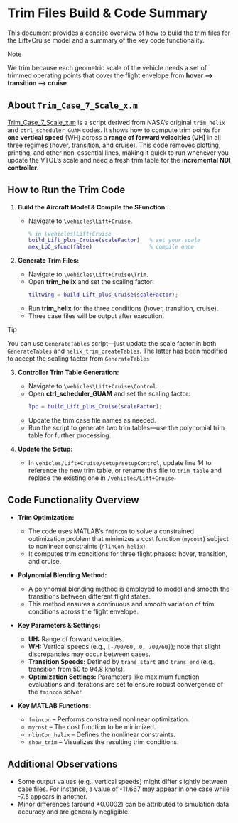 # Trim Files Build & Code Summary

This document provides a concise overview of how to build the trim files for the Lift+Cruise model and a summary of the key code functionality.
> [!NOTE]
> We trim because each geometric scale of the vehicle needs a set of trimmed operating points that cover the flight envelope from **hover --> transition --> cruise**.

## About `Trim_Case_7_Scale_x.m`

[Trim_Case_7_Scale_x.m](vehicles/Lift+Cruise/Trim/Trim_Case_7_Scale_x.m) is a script derived from NASA’s original `trim_helix` and `ctrl_scheduler_GUAM` codes.
It shows how to compute trim points for **one vertical speed** (WH) across a **range of forward velocities (UH)** in all three regimes (hover, transition, and cruise). This code removes plotting, printing, and other non-essential lines, making it quick to run whenever you update the VTOL’s scale and need a fresh trim table for the **incremental NDI controller**.

## How to Run the Trim Code

1. **Build the Aircraft Model & Compile the SFunction:**
   - Navigate to `\vehicles\Lift+Cruise`.
      ```matlab
      % in \vehicles\Lift+Cruise
      build_Lift_plus_Cruise(scaleFactor)   % set your scale
      mex_LpC_sfunc(false)                  % compile once
      ```

2. **Generate Trim Files:**
   - Navigate to `\vehicles\Lift+Cruise\Trim`.
   - Open **trim_helix** and set the scaling factor:
     ```matlab
     tiltwing = build_Lift_plus_Cruise(scaleFactor);
     ```
   - Run **trim_helix** for the three conditions (hover, transition, cruise).
   - Three case files will be output after execution.
> [!TIP]
> You can use `GenerateTables` script—just update the scale factor in both `GenerateTables` and `helix_trim_createTables`. The latter has been modified to accept the scaling factor from `GenerateTables`

3. **Controller Trim Table Generation:**
   - Navigate to `\vehicles\Lift+Cruise\Control`.
   - Open **ctrl_scheduler_GUAM** and set the scaling factor:
     ```matlab
     lpc = build_Lift_plus_Cruise(scaleFactor);
     ```
   - Update the trim case file names as needed.
   - Run the script to generate two trim tables—use the polynomial trim table for further processing.

4. **Update the Setup:**
   - In `vehicles/Lift+Cruise/setup/setupControl`, update line 14 to reference the new trim table, or rename this file to `trim_table` and replace the existing one in `/vehicles/Lift+Cruise`.

## Code Functionality Overview

- **Trim Optimization:**
  - The code uses MATLAB’s `fmincon` to solve a constrained optimization problem that minimizes a cost function (`mycost`) subject to nonlinear constraints (`nlinCon_helix`).
  - It computes trim conditions for three flight phases: hover, transition, and cruise.

- **Polynomial Blending Method:**
  - A polynomial blending method is employed to model and smooth the transitions between different flight states.
  - This method ensures a continuous and smooth variation of trim conditions across the flight envelope.

- **Key Parameters & Settings:**
  - **UH:** Range of forward velocities.
  - **WH:** Vertical speeds (e.g., `[-700/60, 0, 700/60]`); note that slight discrepancies may occur between cases.
  - **Transition Speeds:** Defined by `trans_start` and `trans_end` (e.g., transition from 50 to 94.8 knots).
  - **Optimization Settings:** Parameters like maximum function evaluations and iterations are set to ensure robust convergence of the `fmincon` solver.

- **Key MATLAB Functions:**
  - `fmincon` – Performs constrained nonlinear optimization.
  - `mycost` – The cost function to be minimized.
  - `nlinCon_helix` – Defines the nonlinear constraints.
  - `show_trim` – Visualizes the resulting trim conditions.

## Additional Observations

- Some output values (e.g., vertical speeds) might differ slightly between case files. For instance, a value of -11.667 may appear in one case while -7.5 appears in another.  
- Minor differences (around +0.0002) can be attributed to simulation data accuracy and are generally negligible.
